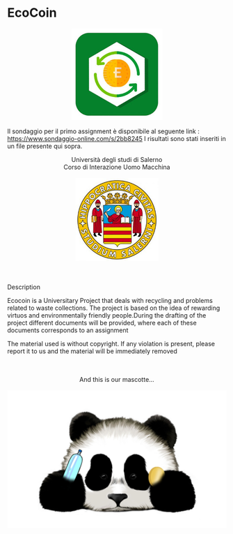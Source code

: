 # EcoCoin
<p align = "center">
  <img src="https://github.com/Giovannix97/EcoCoin/blob/master/Work%20Product/Images/logoReadMe.jpg" />
</p>

Il sondaggio per il primo assignment è disponibile al seguente link : https://www.sondaggio-online.com/s/2bb8245
I risultati sono stati inseriti in un file presente qui sopra.
<p align = "center">
  Università degli studi di Salerno<br>
  Corso di Interazione Uomo Macchina<br><br>
  <img src="https://github.com/Giovannix97/EcoCoin/blob/master/Work%20Product/Images/logo_unisa.jpg"/>
</p>

<br><br>
Description

Ecocoin is a Universitary Project that deals with recycling and problems related to waste collections. 
The project is based on the idea of rewarding virtuos and environmentally friendly people.During the drafting of the project different documents will be provided, where each of these documents corresponds to an assignment

The material used is without copyright. If any violation is present, please report it to us and the material will be immediately removed
<br><br><br>

<p align = "center">
And this is our mascotte...<br><br>
<img src="https://github.com/Giovannix97/EcoCoin/blob/master/Work%20Product/Images/mascotteReadMe.png"/>  
  
</p>
<br><br><br>
